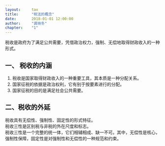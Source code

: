 ```yaml
---
layout: 	tax
title: 		"税法的概念"
date: 		2018-01-01 12:00:00
author: 	"龚晓冬"
chapter: 	"1"
---  
```



税收是政府为了满足公共需要，凭借政治权力，强制、无偿地取得财政收入的一种形式。

## 一、 税收的内涵  

1. 税收是国家取得财政收入的一种重要工具，其本质是一种分配关系。  
2. 国家征税的依据是政治权利，它有别于按要素进行的分配。  
3. 国家征税的目的是满足社会公共需要。  

## 二、税收的外延  

税收具有无偿性、强制性、固定性的形式特征。  
税收三性是区别税与非税的外在尺度和标志。  
税收三性是一个完整的统一体，它们相辅相成、缺一不可。其中，无偿性是核心，强制性保障，固定性是对强制性和无偿性的一种规范和约束。  


